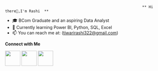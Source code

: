                                                                    ** Hi there👋,I'm Rashi  ** 
                                                          
                                                                                   

- 🎓 BCom Graduate and an aspiring Data Analyst
- 🌱 Currently learning Power BI, Python, SQL, Excel
- 📫 You can reach me at: (tiwarirashi322@gmail.com)


 **Connect with Me**

[<img src="https://github.com/Rashi-tiwary21/logos/blob/main/Linkedin%20logo.png" width="50" height="50">](https://www.linkedin.com/in/rashi-tiwari-01568a228/)
[<img src="https://github.com/Rashi-tiwary21/logos/blob/main/github-logo_25231.png" width="50" height="50">](https://github.com/Rashi-tiwary21)
[<img src="https://github.com/Rashi-tiwary21/logos/blob/main/novypro%20logo.png" width="50" height="50">](https://www.novypro.com/profile_projects/member----6731-1)







